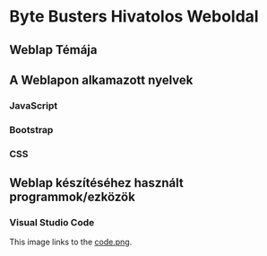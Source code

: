 # Byte Busters Hivatolos Weboldal

## Weblap Témája

## A Weblapon alkamazott nyelvek

### JavaScript

### Bootstrap

### CSS

## Weblap készítéséhez használt programmok/ezközök

### Visual Studio Code
This image links to the [code.png](https://www.google.com/search?q=cat).

